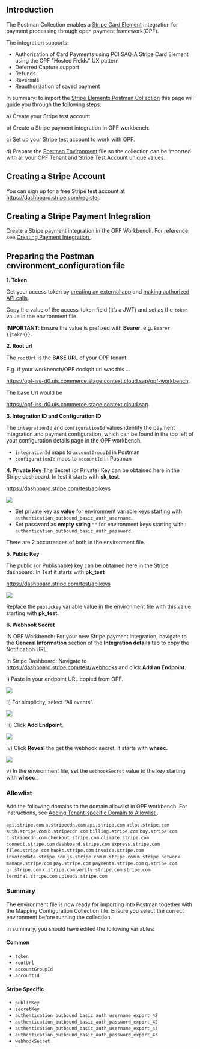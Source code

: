 ## Introduction ##
The Postman Collection enables a [Stripe Card Element](https://docs.stripe.com/js/element/other_element?type=card) integration for payment processing through open payment framework(OPF). 

The integration supports:

* Authorization of Card Payments using PCI SAQ-A Stripe Card Element using the OPF "Hosted Fields" UX pattern
* Deferred Capture support
* Refunds
* Reversals
* Reauthorization of saved payment

In summary: to import the [Stripe Elements Postman Collection](Stripe-elements-HOSTED_FIELDS_mapping_configuration.json
) this page will guide you through the following steps: 

a) Create your Stripe test account.

b) Create a Stripe payment integration in OPF workbench.

c) Set up your Stripe test account to work with OPF.

d) Prepare the [Postman Environment](Stripe-elements-HOSTED_FIELDS_environment_configuration.json) file so the collection can be imported with all your OPF Tenant and Stripe Test Account unique values. 

## Creating a Stripe Account ##
You can sign up for a free Stripe test account at https://dashboard.stripe.com/register.


## Creating a Stripe Payment Integration
Create a Stripe payment integration in the OPF Workbench. For reference, see [Creating Payment Integration
](https://help.sap.com/docs/OPEN_PAYMENT_FRAMEWORK/3580ff1b17144b8780c055bbb7c2bed3/20a64f954df1425391757759011e7e6b.html).


## Preparing the Postman environment_configuration file

**1. Token**

Get your access token by [creating an external app](https://help.sap.com/docs/OPEN_PAYMENT_FRAMEWORK/8ccca5bb539a49258e924b467ee4e1c2/d927d21974fe4b368e063f72733bf0fe.html) and [making authorized API calls](https://help.sap.com/docs/OPEN_PAYMENT_FRAMEWORK/8ccca5bb539a49258e924b467ee4e1c2/40c792e66e2942209dc853a43533d78d.html).

Copy the value of the access_token field (it’s a JWT) and set as the ``token`` value in the environment file.

**IMPORTANT**: Ensure the value is prefixed with **Bearer**. e.g. ``Bearer {{token}}``.

**2. Root url**

The ``rootUrl`` is the **BASE URL** of your OPF tenant.

E.g. if your workbench/OPF cockpit url was this …

<https://opf-iss-d0.uis.commerce.stage.context.cloud.sap/opf-workbench>.

The base Url would be

https://opf-iss-d0.uis.commerce.stage.context.cloud.sap.


**3. Integration ID and Configuration ID**

The ``integrationId`` and ``configurationId`` values identify the payment integration and payment configuration, which can be found in the top left of your configuration details page in the OPF workbench.

* ``integrationId`` maps to ``accountGroupId`` in Postman
* ``configurationId`` maps to ``accountId`` in Postman

**4. Private Key**
The Secret (or Private) Key can be obtained here in the Stripe dashboard. In test it starts with **sk_test**.

<https://dashboard.stripe.com/test/apikeys>

![](images/stripe-elements-get-secret-key.png)

* Set private key as **value** for environment variable keys starting with ``authentication_outbound_basic_auth_username``.
* Set password as **empty string** ``""`` for environment keys starting with : ``authentication_outbound_basic_auth_password``.

There are 2 occurrences of both in the environment file.

**5. Public Key**

The public (or Publishable) key can be obtained here in the Stripe dashboard. In Test it starts with **pk_test**

<https://dashboard.stripe.com/test/apikeys>

![](images/stripe-elements-get-public-key.png)

Replace the ``publickey`` variable value in the environment file with this value starting with **pk_test**.

**6. Webhook Secret**

IN OPF Workbench: For your new Stripe payment integration, navigate to the **General Information** section of the **Integration details** tab to copy the Notification URL.

In Stripe Dashboard: Navigate to <https://dashboard.stripe.com/test/webhooks> and click **Add an Endpoint**.

i) Paste in your endpoint URL copied from OPF.

![](images/stripe-elements-paste-webook.png)

ii) For simplicity, select “All events”.

![](images/stripe-elements-select-events.png)

iii) Click **Add Endpoint**.

![](images/stripe-elements-add-endpoint.png)

iv) Click **Reveal** the get the webhook secret, it starts with **whsec**.

![](images/stripe-elements-reveal-whsecret.png)

v) In the environment file, set the ``webhookSecret`` value to the key starting with **whsec_**.

### Allowlist
Add the following domains to the domain allowlist in OPF workbench. For instructions, see [Adding Tenant-specific Domain to Allowlist
](https://help.sap.com/docs/OPEN_PAYMENT_FRAMEWORK/3580ff1b17144b8780c055bbb7c2bed3/a6836485b4494cfaad4033b4ee7a9c64.html).

``api.stripe.com``
``a.stripecdn.com``
``api.stripe.com``
``atlas.stripe.com``
``auth.stripe.com``
``b.stripecdn.com``
``billing.stripe.com``
``buy.stripe.com``
``c.stripecdn.com``
``checkout.stripe.com``
``climate.stripe.com``
``connect.stripe.com``
``dashboard.stripe.com``
``express.stripe.com``
``files.stripe.com``
``hooks.stripe.com``
``invoice.stripe.com``
``invoicedata.stripe.com``
``js.stripe.com``
``m.stripe.com``
``m.stripe.network``
``manage.stripe.com``
``pay.stripe.com``
``payments.stripe.com``
``q.stripe.com``
``qr.stripe.com``
``r.stripe.com``
``verify.stripe.com``
``stripe.com``
``terminal.stripe.com``
``uploads.stripe.com``

### Summary

The environment file is now ready for importing into Postman together with the Mapping Configuration Collection file. Ensure you select the correct environment before running the collection.

In summary, you should have edited the following variables: 

#### Common
- ``token``
- ``rootUrl``
- ``accountGroupId``
- ``accountId``

#### Stripe Specific
- ``publicKey``
- ``secretKey``
- ``authentication_outbound_basic_auth_username_export_42``
- ``authentication_outbound_basic_auth_password_export_42``
- ``authentication_outbound_basic_auth_username_export_43``
- ``authentication_outbound_basic_auth_password_export_43``
- ``webhookSecret``
